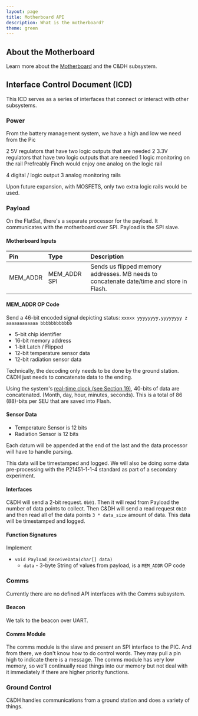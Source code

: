 ```yaml
---
layout: page
title: Motherboard API
description: What is the motherboard?
theme: green
---
```


## About the Motherboard
Learn more about the [Motherboard](/motherboard/) and the C&DH subsystem.

## Interface Control Document (ICD)

This ICD serves as a series of interfaces that connect or interact with other subsystems.

### Power

From the battery management system, we have a high and low we need from the Pic 

2 5V regulators that have two logic outputs that are needed
2 3.3V regulators that have two logic outputs that are needed
1 logic monitoring on the rail
Prefreably Finch would enjoy one analog on the logic rail

4 digital / logic output
3 analog monitoring rails

Upon future expansion, with MOSFETS, only two extra logic rails would be used.

### Payload

On the FlatSat, there's a separate processor for the payload. It communicates with the motherboard over SPI. Payload is the SPI slave.

#### Motherboard Inputs

| Pin  | Type | Description |
| :--- | :--- | :---        |
| MEM_ADDR  | MEM_ADDR SPI  | Sends us flipped memory addresses. MB needs to concatenate date/time and store in Flash. |

#### MEM_ADDR OP Code
Send a 46-bit encoded signal depicting status:
`xxxxx yyyyyyyy,yyyyyyyy z aaaaaaaaaaaa bbbbbbbbbbbb`

* 5-bit chip identifier
* 16-bit memory address
* 1-bit Latch / Flipped
* 12-bit temperature sensor data
* 12-bit radiation sensor data

Technically, the decoding only needs to be done by the ground station. C&DH just needs to concatenate data to the ending.

Using the system's [real-time clock (see Section 19)](http://ww1.microchip.com/downloads/en/DeviceDoc/39905e.pdf), 40-bits of data are concatenated. (Month, day, hour, minutes, seconds). This is a total of 86 (88)-bits per SEU that are saved into Flash.

#### Sensor Data

* Temperature Sensor is 12 bits
* Radiation Sensor is 12 bits

Each datum will be appended at the end of the last and the data processor will have to handle parsing.

This data will be timestamped and logged. We will also be doing some data pre-processing with the P21451-1-1-4 standard as part of a secondary experiment.

#### Interfaces
C&DH will send a 2-bit request. `0b01`. Then it will read from Payload the number of data points to collect. Then C&DH will send a read request `0b10` and then read all of the data points `3 * data_size` amount of data. This data will be timestamped and logged.

#### Function Signatures

Implement
* `void Payload_ReceiveData(char[] data)`
    * `data` - 3-byte String of values from payload, is a `MEM_ADDR` OP code
    
### Comms
Currently there are no defined API interfaces with the Comms subsystem.

#### Beacon
We talk to the beacon over UART.

#### Comms Module
The comms module is the slave and present an SPI interface to the PIC. And from there, we don't know how to do control words. They may pull a pin high to indicate there is a message. The comms module has very low memory, so we'll continually read things into our memory but not deal with it immediately if there are higher priority functions.

### Ground Control
C&DH handles communications from a ground station and does a variety of things.